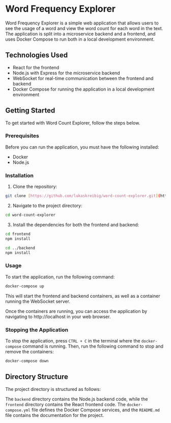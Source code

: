# Word Frequency Explorer

Word Frequency Explorer is a simple web application that allows users to see the usage of a word and view the word count for each word in the text. The application is split into a microservice backend and a frontend, and uses Docker Compose to run both in a local development environment.

## Technologies Used

- React for the frontend
- Node.js with Express for the microservice backend
- WebSocket for real-time communication between the frontend and backend
- Docker Compose for running the application in a local development environment

## Getting Started

To get started with Word Count Explorer, follow the steps below.

### Prerequisites

Before you can run the application, you must have the following installed:

- Docker
- Node.js

### Installation

1. Clone the repository:

```bash
git clone [https://github.com/lukaskreibig/word-count-explorer.git](https://github.com/lukaskreibig/WordFrequencyExplorer.git)
```

2. Navigate to the project directory:

```bash
cd word-count-explorer
```

3. Install the dependencies for both the frontend and backend:


```bash
cd frontend
npm install
```

```bash
cd ../backend
npm install
```

### Usage

To start the application, run the following command:

```bash
docker-compose up
```


This will start the frontend and backend containers, as well as a container running the WebSocket server.

Once the containers are running, you can access the application by navigating to http://localhost in your web browser.

### Stopping the Application

To stop the application, press `CTRL + C` in the terminal where the `docker-compose` command is running. Then, run the following command to stop and remove the containers:

```bash
docker-compose down
```

## Directory Structure

The project directory is structured as follows:

The `backend` directory contains the Node.js backend code, while the `frontend` directory contains the React frontend code. The `docker-compose.yml` file defines the Docker Compose services, and the `README.md` file contains the documentation for the project.

